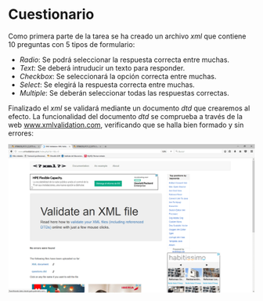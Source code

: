 # Cuestionario

Como primera parte de la tarea se ha creado un archivo _xml_ que contiene 10 preguntas con 5 tipos de formulario:
  
  * _Radio_: Se podrá seleccionar la respuesta correcta entre muchas.
  * _Text_: Se deberá intruducir un texto para responder.
  * _Checkbox_: Se seleccionará la opción correcta entre muchas.
  * _Select_: Se elegirá la respuesta correcta entre muchas.
  * _Multiple_: Se deberán seleccionar todas las respuestas correctas.

Finalizado el _xml_ se validará mediante un documento _dtd_ que crearemos al efecto.
La funcionalidad del documento _dtd_ se comprueba a través de la web www.xmlvalidation.com, verificando que se halla bien formado y sin errores:

![imagen HTML](valida-min.png)  

